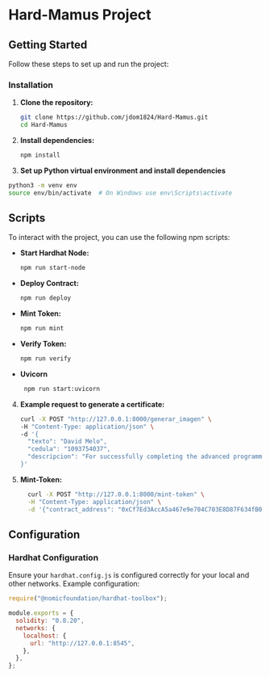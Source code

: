 # Hard-Mamus Project

## Getting Started

Follow these steps to set up and run the project:

### Installation

1. **Clone the repository:**
    ```bash
    git clone https://github.com/jdom1824/Hard-Mamus.git
    cd Hard-Mamus
    ```

2. **Install dependencies:**
    ```bash
    npm install
    ```
3. **Set up Python virtual environment and install dependencies**
  ```bash
  python3 -m venv env
  source env/bin/activate  # On Windows use env\Scripts\activate
  ```

## Scripts

To interact with the project, you can use the following npm scripts:

- **Start Hardhat Node:**
    ```bash
    npm run start-node
    ```

- **Deploy Contract:**
    ```bash
    npm run deploy
    ```

- **Mint Token:**
    ```bash
    npm run mint
    ```

- **Verify Token:**
    ```bash
    npm run verify
    ```

- **Uvicorn**
    ```bash
     npm run start:uvicorn
    ```

4. **Example request to generate a certificate:**
    ```bash
    curl -X POST "http://127.0.0.1:8000/generar_imagen" \
    -H "Content-Type: application/json" \
    -d '{
      "texto": "David Melo",
      "cedula": "1093754037",
      "descripcion": "For successfully completing the advanced programming course in Python and professional ethical hacking."
    }'
    ```
5. **Mint-Token:**
    ```bash
      curl -X POST "http://127.0.0.1:8000/mint-token" \
      -H "Content-Type: application/json" \
      -d '{"contract_address": "0xCf7Ed3AccA5a467e9e704C703E8D87F634fB0Fc9", "token_uri": "http://127.0.0.1:8000/certificado/1093754037"}'
    ```

## Configuration

### Hardhat Configuration

Ensure your `hardhat.config.js` is configured correctly for your local and other networks. Example configuration:

```js
require("@nomicfoundation/hardhat-toolbox");

module.exports = {
  solidity: "0.8.20",
  networks: {
    localhost: {
      url: "http://127.0.0.1:8545",
    },
  },
};
